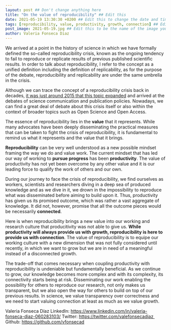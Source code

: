 ```yaml
---
layout: post ## Don't change anything here
title: "On the value of reproducibility" ## Edit this
date: 2021-05-19 13:30:30 +0200 ## Edit this to change the date and time to the current date and time and time zone you are in
tags: [reproducibility, value, productivity, growth, connection] ## Edit this to add up to 5 tags for your post. It can be phrases. Comma separated
post_image: 2021-05-19.jpg ## Edit this to be the name of the image you would like to use as header image for the post. Leave empty if no image required
author: Valeria Fonseca Diaz
---
```


We arrived at a point in the history of science in which we have formally defined the so-called reproducibility crisis, known as the ongoing tendency to fail to reproduce or replicate results of previous published scientific results. 
In order to talk about reproducibility, I refer to the concept as a unified definition including the definition of replicability, as for the purpose of the debate, reproducibility and replicability are under the same umbrella in the crisis. 

Although we can trace the concept of a reproducibility crisis back in decades, [it was just around 2015 that this topic expanded](https://www.nature.com/articles/533452a) and arrived at the debates of science communication and publication policies. Nowadays, we can find a great deal of debate about this crisis itself or also within the context of broader topics such as Open Science and Open Access. 

The essence of reproducibility lies in the **value** that it represents. While many advocates have been deeply disseminating the practical measures that can be taken to fight the crisis of reproducibility, it is fundamental to remind us what it represents and the value that it brings. 

**Reproducibility** can be very well understood as a new possible mindset framing the way we do and value work. The current mindset that has led our way of working to **pursue progress** has been **productivity**. The value of productivity has not yet been overcome by any other value and it is our leading force to qualify the work of others and our own. 

During our journey to face the crisis of reproducibility, we find ourselves as workers, scientists and researchers diving in a deep sea of produced knowledge and as we dive in it, we drown in the impossibility to reproduce what was disseminated before aiming to build upon it. Thus, productivity has given us its promised outcome, which was rather a vast aggregate of knowledge. It did not, however, promise that all the outcome pieces would be necessarily **connected**.

Here is when reproducibility brings a new value into our working and research culture that producitivity was not able to give us. **While productivity will always provide us with growth, reproducibility is here to provide us with connection**. The value of reproducibility is to equipe our working culture with a new dimension that was not fully considered until recently, in which we want to grow but we are in need of a meaningful instead of a disconnected growth. 

The trade-off that comes necessary when coupling productivity with reproducibility is undeniable but fundamentally beneficial. As we continue to grow, our knowledge becomes more complex and with its complexity, its connectivity starts being at risk. 
Disseminating our work enabling the possibility for others to reproduce our research, not only makes us transparent, but we also open the way for others to build on top of our previous results. In science, we value transparency over correctness and we need to start valuing connection at least as much as we value growth.  


Valeria Fonseca Díaz
LinkedIn: https://www.linkedin.com/in/valeria-fonseca-diaz-060283103/
Twitter: https://twitter.com/valefonsecadiaz 
Github: https://github.com/vfonsecad
